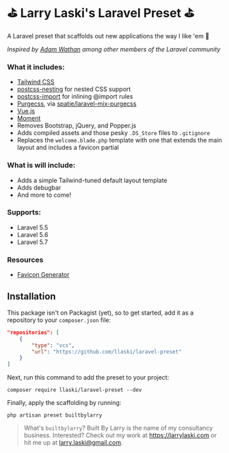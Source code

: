 # ⛳️ Larry Laski's Laravel Preset ⛳️

A Laravel preset that scaffolds out new applications the way I like 'em 👊

_Inspired by [Adam Wathan](https://github.com/adamwathan/laravel-preset) among other members of the Laravel community_

### What it includes:

- [Tailwind CSS](https://tailwindcss.com)
- [postcss-nesting](https://github.com/jonathantneal/postcss-nesting) for nested CSS support
- [postcss-import](https://github.com/postcss/postcss-import) for inlining @import rules
- [Purgecss](https://www.purgecss.com/), via [spatie/laravel-mix-purgecss](https://github.com/spatie/laravel-mix-purgecss)
- [Vue.js](https://vuejs.org/)
- [Moment](https://momentjs.com/)
- Removes Bootstrap, jQuery, and Popper.js
- Adds compiled assets and those pesky `.DS_Store` files to `.gitignore`
- Replaces the `welcome.blade.php` template with one that extends the main layout and includes a favicon partial

### What is will include:
- Adds a simple Tailwind-tuned default layout template
- Adds debugbar
- And more to come!

### Supports:

- Laravel 5.5
- Laravel 5.6
- Laravel 5.7

### Resources

- [Favicon Generator](https://realfavicongenerator.net/)

## Installation

This package isn't on Packagist (yet), so to get started, add it as a repository to your `composer.json` file:

```json
"repositories": [
    {
        "type": "vcs",
        "url": "https://github.com/llaski/laravel-preset"
    }
]
```

Next, run this command to add the preset to your project:

```
composer require llaski/laravel-preset --dev
```

Finally, apply the scaffolding by running:

```
php artisan preset builtbylarry
```

> What's `builtbylarry`? Built By Larry is the name of my consultancy business. Interested? Check out my work at https://larrylaski.com or hit me up at larry.laski@gmail.com.
